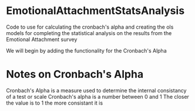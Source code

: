 # EmotionalAttachmentStatsAnalysis
Code to use for calculating the cronbach's alpha and creating the ols models for completing the statistical analysis on the results from the Emotional Attachment survey

We will begin by adding the functionality for the Cronbach's Alpha

# Notes on Cronbach's Alpha

Cronbach's Alpha is a measure used to determine the internal consistancy of a test or scale
Cronbach's alpha is a number between 0 and 1
The closer the value is to 1 the more consistant it is

